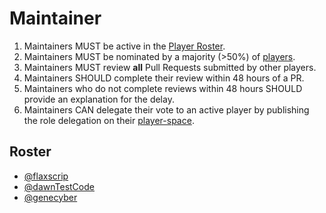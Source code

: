 # Maintainer

1. Maintainers MUST be active in the [Player Roster](/Roles/Player).
1. Maintainers MUST be nominated by a majority (>50%) of [players](/Roles/Player).
1. Maintainers MUST review **all** Pull Requests submitted by other players.
1. Maintainers SHOULD complete their review within 48 hours of a PR.
1. Maintainers who do not complete reviews within 48 hours SHOULD provide an explanation for the delay.
1. Maintainers CAN delegate their vote to an active player by publishing the role delegation on their [player-space](https://flaxscrip.github.io/flaxscrip-space/).

## Roster

* [@flaxscrip](https://flaxscrip.github.io/flaxscrip-space/)
* [@dawnTestCode](https://dawntestcode.github.io/dawnTestCode-space//)
* [@genecyber](https://genecyber.github.io/ShannonCodePlayer-space/)
